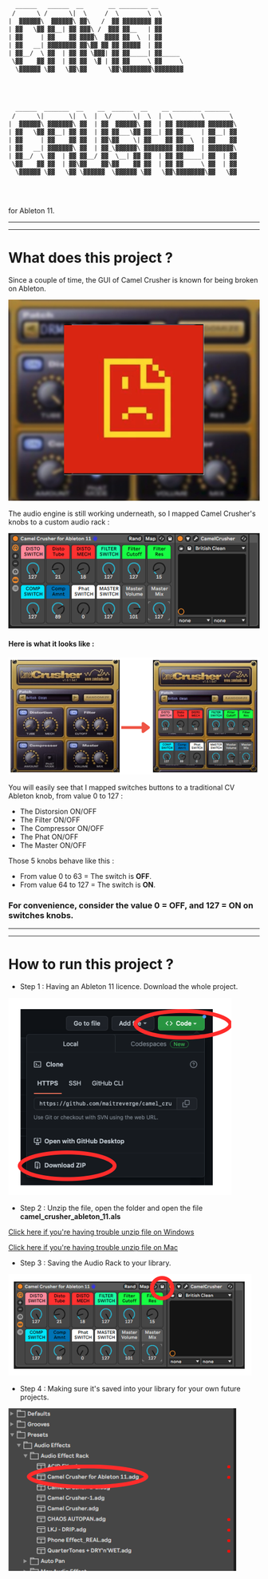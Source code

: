 ```
  ______   ______  __       __ ________ __       
 /      \ /      \|  \     /  \        \  \      
|  ▓▓▓▓▓▓\  ▓▓▓▓▓▓\ ▓▓\   /  ▓▓ ▓▓▓▓▓▓▓▓ ▓▓      
| ▓▓   \▓▓ ▓▓__| ▓▓ ▓▓▓\ /  ▓▓▓ ▓▓__   | ▓▓      
| ▓▓     | ▓▓    ▓▓ ▓▓▓▓\  ▓▓▓▓ ▓▓  \  | ▓▓      
| ▓▓   __| ▓▓▓▓▓▓▓▓ ▓▓\▓▓ ▓▓ ▓▓ ▓▓▓▓▓  | ▓▓      
| ▓▓__/  \ ▓▓  | ▓▓ ▓▓ \▓▓▓| ▓▓ ▓▓_____| ▓▓_____ 
 \▓▓    ▓▓ ▓▓  | ▓▓ ▓▓  \▓ | ▓▓ ▓▓     \ ▓▓     \
  \▓▓▓▓▓▓ \▓▓   \▓▓\▓▓      \▓▓\▓▓▓▓▓▓▓▓\▓▓▓▓▓▓▓▓
                                                 
                                                 
                                                 
```
```
  ______  _______  __    __  ______  __    __ ________ _______  
 /      \|       \|  \  |  \/      \|  \  |  \        \       \ 
|  ▓▓▓▓▓▓\ ▓▓▓▓▓▓▓\ ▓▓  | ▓▓  ▓▓▓▓▓▓\ ▓▓  | ▓▓ ▓▓▓▓▓▓▓▓ ▓▓▓▓▓▓▓\
| ▓▓   \▓▓ ▓▓__| ▓▓ ▓▓  | ▓▓ ▓▓___\▓▓ ▓▓__| ▓▓ ▓▓__   | ▓▓__| ▓▓
| ▓▓     | ▓▓    ▓▓ ▓▓  | ▓▓\▓▓    \| ▓▓    ▓▓ ▓▓  \  | ▓▓    ▓▓
| ▓▓   __| ▓▓▓▓▓▓▓\ ▓▓  | ▓▓_\▓▓▓▓▓▓\ ▓▓▓▓▓▓▓▓ ▓▓▓▓▓  | ▓▓▓▓▓▓▓\
| ▓▓__/  \ ▓▓  | ▓▓ ▓▓__/ ▓▓  \__| ▓▓ ▓▓  | ▓▓ ▓▓_____| ▓▓  | ▓▓
 \▓▓    ▓▓ ▓▓  | ▓▓\▓▓    ▓▓\▓▓    ▓▓ ▓▓  | ▓▓ ▓▓     \ ▓▓  | ▓▓
  \▓▓▓▓▓▓ \▓▓   \▓▓ \▓▓▓▓▓▓  \▓▓▓▓▓▓ \▓▓   \▓▓\▓▓▓▓▓▓▓▓\▓▓   \▓▓
                                                                
                                                                
                                                                
```
for Ableton 11.

___
___


# What does this project ?

Since a couple of time, the GUI of Camel Crusher is known for being broken on Ableton.

![Broken_image](https://github.com/maitreverge/camel_crusher_ableton/blob/1796df1fa5ed69f4ebfd8cbf2bf1e51cd2f1b1c7/read_me_pictures/pic_4.png)

The audio engine is still working underneath, so I mapped Camel Crusher's knobs to a custom audio rack :

![main_rack_pic](https://github.com/maitreverge/camel_crusher_ableton/blob/1796df1fa5ed69f4ebfd8cbf2bf1e51cd2f1b1c7/read_me_pictures/pic_2.png)

#### Here is what it looks like :

![arrow](https://github.com/maitreverge/camel_crusher_ableton/blob/1796df1fa5ed69f4ebfd8cbf2bf1e51cd2f1b1c7/read_me_pictures/pic_3.png)

You will easily see that I mapped switches buttons to a traditional CV Ableton knob, from value 0 to 127 :
+ The Distorsion ON/OFF
+ The Filter ON/OFF
+ The Compressor ON/OFF
+ The Phat ON/OFF
+ The Master ON/OFF

Those 5 knobs behave like this :
+ From value 0 to 63 = The switch is **OFF**.
+ From value 64 to 127 = The switch is **ON**.


### **For convenience, consider the value 0 = OFF, and 127 = ON on switches knobs.**


___
___


# How to run this project ?

+ Step 1 : Having an Ableton 11 licence. Download the whole project.

![download](https://github.com/maitreverge/camel_crusher_ableton/blob/6c7ef41ddc150046b4abf31de29e598ffbe02aab/read_me_pictures/pic_5.png)

+ Step 2 : Unzip the file, open the folder and open the file **camel_crusher_ableton_11.als**

[Click here if you're having trouble unzip file on Windows](https://support.microsoft.com/en-us/windows/zip-and-unzip-files-f6dde0a7-0fec-8294-e1d3-703ed85e7ebc)

[Click here if you're having trouble unzip file on Mac](https://support.apple.com/en-gb/guide/mac-help/mchlp2528/mac)

+ Step 3 : Saving the Audio Rack to your library.

![saving_rack](https://github.com/maitreverge/camel_crusher_ableton/blob/6c7ef41ddc150046b4abf31de29e598ffbe02aab/read_me_pictures/pic_6.png)

+ Step 4 : Making sure it's saved into your library for your own future projects.

![saved_library](https://github.com/maitreverge/camel_crusher_ableton/blob/6c7ef41ddc150046b4abf31de29e598ffbe02aab/read_me_pictures/pic_8.png)


